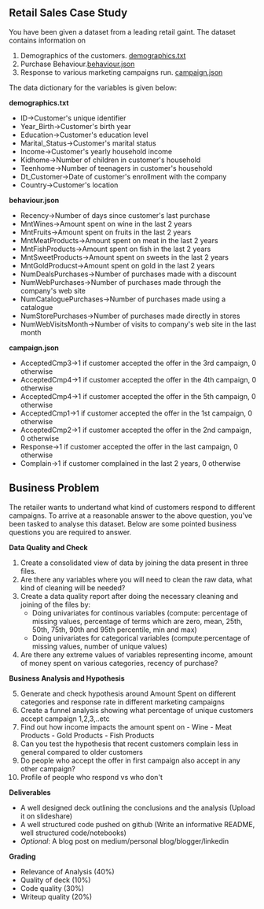 ## Retail Sales Case Study
You have been given a dataset from a leading retail gaint. The dataset contains information on 

1. Demographics of the customers. [demographics.txt](../../data/retail_sales/demographics.txt)
2. Purchase Behaviour.[behaviour.json](../../data/retail_sales/behaviour.json)
3. Response to various marketing campaigns run. [campaign.json](../../data/retail_sales/campaign.json)

The data dictionary for the variables is given below:

**demographics.txt**
- ID->Customer's unique identifier
- Year_Birth->Customer's birth year
- Education->Customer's education level
- Marital_Status->Customer's marital status
- Income->Customer's yearly household income
- Kidhome->Number of children in customer's household
- Teenhome->Number of teenagers in customer's household
- Dt_Customer->Date of customer's enrollment with the company
- Country->Customer's location

**behaviour.json**
- Recency->Number of days since customer's last purchase
- MntWines->Amount spent on wine in the last 2 years
- MntFruits->Amount spent on fruits in the last 2 years
- MntMeatProducts->Amount spent on meat in the last 2 years
- MntFishProducts->Amount spent on fish in the last 2 years
- MntSweetProducts->Amount spent on sweets in the last 2 years
- MntGoldProducst->Amount spent on gold in the last 2 years
- NumDealsPurchases->Number of purchases made with a discount
- NumWebPurchases->Number of purchases made through the company's web site
- NumCataloguePurchases->Number of purchases made using a catalogue
- NumStorePurchases->Number of purchases made directly in stores
- NumWebVisitsMonth->Number of visits to company's web site in the last month

**campaign.json**
- AcceptedCmp3->1 if customer accepted the offer in the 3rd campaign, 0 otherwise
- AcceptedCmp4->1 if customer accepted the offer in the 4th campaign, 0 otherwise
- AcceptedCmp4->1 if customer accepted the offer in the 5th campaign, 0 otherwise
- AcceptedCmp1->1 if customer accepted the offer in the 1st campaign, 0 otherwise
- AcceptedCmp2->1 if customer accepted the offer in the 2nd campaign, 0 otherwise
- Response->1 if customer accepted the offer in the last campaign, 0 otherwise
- Complain->1 if customer complained in the last 2 years, 0 otherwise

## Business Problem
The retailer wants to undertand what kind of customers respond to different campaigns. To arrive at a reasonable answer to the above question, you've been tasked to analyse this dataset. Below are some pointed business questions you are required to answer.

**Data Quality and Check**
1. Create a consolidated view of data by joining the data present in three files.
2. Are there any variables where you will need to clean the raw data, what kind of cleaning will be needed?
3. Create a data quality report after doing the necessary cleaning and joining of the files by:
    - Doing univariates for continous variables (compute: percentage of missing values, percentage of terms which are zero, mean, 25th, 50th, 75th, 90th and 95th percentile, min and max)
    - Doing univariates for categorical variables (compute:percentage of missing values, number of unique values)
4. Are there any extreme values of variables representing income, amount of money spent on various categories, recency of purchase?

**Business Analysis and Hypothesis**

5. Generate and check hypothesis around Amount Spent on different categories and response rate in different marketing campaigns
6. Create a funnel analysis showing what percentage of unique customers accept campaign 1,2,3,..etc
7. Find out how income impacts the amount spent on
        - Wine
        - Meat Products
        - Gold Products
        - Fish Products
8. Can you test the hypothesis that recent customers complain less in general compared to older customers
9. Do people who accept the offer in first campaign also accept in any other campaign?
10. Profile of people who respond vs who don't 


**Deliverables**
- A well designed deck outlining the conclusions and the analysis (Upload it on slideshare)
- A well structured code pushed on github (Write an informative README, well structured code/notebooks)
- *Optional*: A blog post on medium/personal blog/blogger/linkedin

**Grading**
- Relevance of Analysis (40%)
- Quality of deck (10%)
- Code quality (30%)
- Writeup quality (20%)